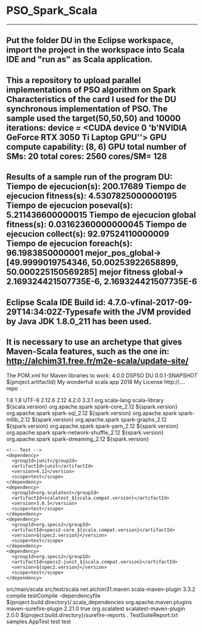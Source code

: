 # PSO_Spark_Scala
--------------------------------
Put the folder DU in the Eclipse workspace, import the project in the workspace into Scala IDE and "run as" as Scala application.
-----------------------------------
This a repository to upload parallel implementations of PSO algorithm on Spark
Characteristics of the card I used for the DU synchronous implementation of PSO. The sample used the target(50,50,50) and 10000 iterations:
device = <CUDA device 0 'b'NVIDIA GeForce RTX 3050 Ti Laptop GPU''>
GPU compute capability:  (8, 6)
GPU total number of SMs:  20
total cores:  2560
cores/SM=  128
-------------------------
Results of a sample run of the program DU:
Tiempo de ejecucion(s): 200.17689
Tiempo de ejecucion fitness(s): 4.5307825000000195
Tiempo de ejecucion poseval(s): 5.211436600000015
Tiempo de ejecucion global fitness(s): 0.03162360000000045
Tiempo de ejecucion collect(s): 92.97524110000009
Tiempo de ejecucion foreach(s): 96.1983850000001
mejor_pos_global-> [49.9999019754346, 50.00253922658899, 50.000225150569285]
mejor fitness global-> 2.169324421507735E-6, 2.169324421507735E-6
--------------------------
Eclipse Scala IDE Build id: 4.7.0-vfinal-2017-09-29T14:34:02Z-Typesafe with the JVM provided by Java JDK 1.8.0_211 has been used.
---------------------
It is necessary to use an archetype that gives Maven-Scala features, such as the one in: http://alchim31.free.fr/m2e-scala/update-site/
-----------------------
The POM.xml for Maven libraries to work:
<project xmlns="http://maven.apache.org/POM/4.0.0" xmlns:xsi="http://www.w3.org/2001/XMLSchema-instance" xsi:schemaLocation="http://maven.apache.org/POM/4.0.0 http://maven.apache.org/maven-v4_0_0.xsd">
  <modelVersion>4.0.0</modelVersion>
  <groupId>DSPSO</groupId>
  <artifactId>DU</artifactId>
  <version>0.0.1-SNAPSHOT</version>
  <name>${project.artifactId}</name>
  <description>My wonderfull scala app</description>
  <inceptionYear>2018</inceptionYear>
  <licenses>
    <license>
      <name>My License</name>
      <url>http://....</url>
      <distribution>repo</distribution>
    </license>
  </licenses>

  <properties>
    <maven.compiler.source>1.8</maven.compiler.source>
    <maven.compiler.target>1.8</maven.compiler.target>
    <encoding>UTF-8</encoding>
    <scala.version>2.12.6</scala.version>
    <scala.compat.version>2.12</scala.compat.version>
    <spec2.version>4.2.0</spec2.version>
    <spark.version>3.3.1</spark.version>
  </properties>

  <dependencies>
    <dependency>
      <groupId>org.scala-lang</groupId>
      <artifactId>scala-library</artifactId>
      <version>${scala.version}</version>
    </dependency>
<!-- Spark -->
	<dependency>
		<groupId>org.apache.spark</groupId>
		<artifactId>spark-core_2.12</artifactId>
		<version>${spark.version}</version>
	</dependency>
	<dependency>
		<groupId>org.apache.spark</groupId>
		<artifactId>spark-sql_2.12</artifactId>
		<version>${spark.version}</version>
	</dependency>
	<dependency>
		<groupId>org.apache.spark</groupId>
		<artifactId>spark-mllib_2.12</artifactId>
		<version>${spark.version}</version>
	</dependency>
	<dependency>
		<groupId>org.apache.spark</groupId>
		<artifactId>spark-graphx_2.12</artifactId>
		<version>${spark.version}</version>
	</dependency>
	<dependency>
		<groupId>org.apache.spark</groupId>
		<artifactId>spark-yarn_2.12</artifactId>
		<version>${spark.version}</version>
	</dependency>
	<dependency>
		<groupId>org.apache.spark</groupId>
		<artifactId>spark-network-shuffle_2.12</artifactId>
		<version>${spark.version}</version>
	</dependency>
	<dependency>
		<groupId>org.apache.spark</groupId>
		<artifactId>spark-streaming_2.12</artifactId>
		<version>${spark.version}</version>
	</dependency>

    <!-- Test -->
    <dependency>
      <groupId>junit</groupId>
      <artifactId>junit</artifactId>
      <version>4.12</version>
      <scope>test</scope>
    </dependency>
    <dependency>
      <groupId>org.scalatest</groupId>
      <artifactId>scalatest_${scala.compat.version}</artifactId>
      <version>3.0.5</version>
      <scope>test</scope>
    </dependency>
    <dependency>
      <groupId>org.specs2</groupId>
      <artifactId>specs2-core_${scala.compat.version}</artifactId>
      <version>${spec2.version}</version>
      <scope>test</scope>
    </dependency>
    <dependency>
      <groupId>org.specs2</groupId>
      <artifactId>specs2-junit_${scala.compat.version}</artifactId>
      <version>${spec2.version}</version>
      <scope>test</scope>
    </dependency>
  </dependencies>

  <build>
    <sourceDirectory>src/main/scala</sourceDirectory>
    <testSourceDirectory>src/test/scala</testSourceDirectory>
    <plugins>
      <plugin>
        <!-- see http://davidb.github.com/scala-maven-plugin -->
        <groupId>net.alchim31.maven</groupId>
        <artifactId>scala-maven-plugin</artifactId>
        <version>3.3.2</version>
        <executions>
          <execution>
            <goals>
              <goal>compile</goal>
              <goal>testCompile</goal>
            </goals>
            <configuration>
              <args>
                <arg>-dependencyfile</arg>
                <arg>${project.build.directory}/.scala_dependencies</arg>
              </args>
            </configuration>
          </execution>
        </executions>
      </plugin>
      <plugin>
        <groupId>org.apache.maven.plugins</groupId>
        <artifactId>maven-surefire-plugin</artifactId>
        <version>2.21.0</version>
        <configuration>
          <!-- Tests will be run with scalatest-maven-plugin instead -->
          <skipTests>true</skipTests>
        </configuration>
      </plugin>
      <plugin>
        <groupId>org.scalatest</groupId>
        <artifactId>scalatest-maven-plugin</artifactId>
        <version>2.0.0</version>
        <configuration>
          <reportsDirectory>${project.build.directory}/surefire-reports</reportsDirectory>
          <junitxml>.</junitxml>
          <filereports>TestSuiteReport.txt</filereports>
          <!-- Comma separated list of JUnit test class names to execute -->
          <jUnitClasses>samples.AppTest</jUnitClasses>
        </configuration>
        <executions>
          <execution>
            <id>test</id>
            <goals>
              <goal>test</goal>
            </goals>
          </execution>
        </executions>
      </plugin>
    </plugins>
  </build>
</project>


